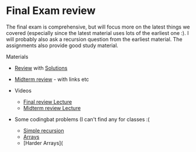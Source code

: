 Final Exam review
===
 
The final exam is comprehensive, but will focus more on the latest things we covered (especially since the latest material uses lots of the earliest one :). I will probably also ask a recursion question from the earliest material. The assignments also provide good study material.


Materials
+ [Review](FinalExamReview.md) with [Solutions](FinalExamReviewWithSolutions.md)
+ [Midterm review](MidtermReview.md) - with links etc
+ Videos
    + [Final review Lecture](https://youtu.be/7MSgLYNeixg) 
    + [Midterm review Lecture](https://youtu.be/UtyX2cd0yuo)

+ Some codingbat problems (I can't find any for classes :(
    + [Simple recursion](http://codingbat.com/java/Recursion-1)
    + [Arrays](http://codingbat.com/java/Array-2)
    + [Harder Arrays](